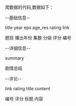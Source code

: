 爬数据的代码,数据如下：


--基础信息--

title  	year	  eps 	age_res	  rating	link

题目    播出年份  集数    分级      评分    编号



--详细信息--

summary

剧情总结


--评论--

link	rating	title  	content

编号    评分    标题      内容
